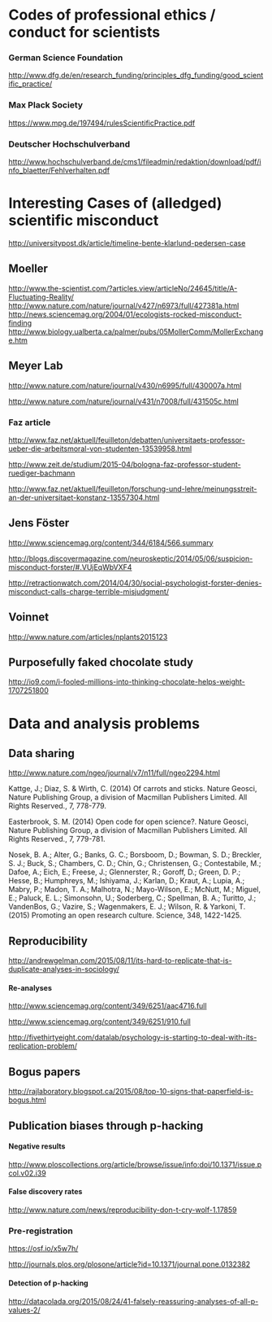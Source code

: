 


# Codes of professional ethics / conduct for scientists

### German Science Foundation

http://www.dfg.de/en/research_funding/principles_dfg_funding/good_scientific_practice/ 

### Max Plack Society 

https://www.mpg.de/197494/rulesScientificPractice.pdf

### Deutscher Hochschulverband

http://www.hochschulverband.de/cms1/fileadmin/redaktion/download/pdf/info_blaetter/Fehlverhalten.pdf 



# Interesting Cases of (alledged) scientific misconduct

http://universitypost.dk/article/timeline-bente-klarlund-pedersen-case


## Moeller

http://www.the-scientist.com/?articles.view/articleNo/24645/title/A-Fluctuating-Reality/
http://www.nature.com/nature/journal/v427/n6973/full/427381a.html
http://news.sciencemag.org/2004/01/ecologists-rocked-misconduct-finding
http://www.biology.ualberta.ca/palmer/pubs/05MollerComm/MollerExchange.htm


## Meyer Lab

http://www.nature.com/nature/journal/v430/n6995/full/430007a.html

http://www.nature.com/nature/journal/v431/n7008/full/431505c.html


### Faz article

http://www.faz.net/aktuell/feuilleton/debatten/universitaets-professor-ueber-die-arbeitsmoral-von-studenten-13539958.html

http://www.zeit.de/studium/2015-04/bologna-faz-professor-student-ruediger-bachmann

http://www.faz.net/aktuell/feuilleton/forschung-und-lehre/meinungsstreit-an-der-universitaet-konstanz-13557304.html

## Jens Föster

http://www.sciencemag.org/content/344/6184/566.summary

http://blogs.discovermagazine.com/neuroskeptic/2014/05/06/suspicion-misconduct-forster/#.VUjEqWbVXF4

http://retractionwatch.com/2014/04/30/social-psychologist-forster-denies-misconduct-calls-charge-terrible-misjudgment/

## Voinnet

http://www.nature.com/articles/nplants2015123


## Purposefully faked chocolate study 

http://io9.com/i-fooled-millions-into-thinking-chocolate-helps-weight-1707251800



# Data and analysis problems


## Data sharing

http://www.nature.com/ngeo/journal/v7/n11/full/ngeo2294.html

Kattge, J.; Diaz, S. & Wirth, C. (2014) Of carrots and sticks. Nature Geosci, Nature Publishing Group, a division of Macmillan Publishers Limited. All Rights Reserved., 7, 778-779.


Easterbrook, S. M. (2014) Open code for open science?. Nature Geosci, Nature Publishing Group, a division of Macmillan Publishers Limited. All Rights Reserved., 7, 779-781.


Nosek, B. A.; Alter, G.; Banks, G. C.; Borsboom, D.; Bowman, S. D.; Breckler, S. J.; Buck, S.; Chambers, C. D.; Chin, G.; Christensen, G.; Contestabile, M.; Dafoe, A.; Eich, E.; Freese, J.; Glennerster, R.; Goroff, D.; Green, D. P.; Hesse, B.; Humphreys, M.; Ishiyama, J.; Karlan, D.; Kraut, A.; Lupia, A.; Mabry, P.; Madon, T. A.; Malhotra, N.; Mayo-Wilson, E.; McNutt, M.; Miguel, E.; Paluck, E. L.; Simonsohn, U.; Soderberg, C.; Spellman, B. A.; Turitto, J.; VandenBos, G.; Vazire, S.; Wagenmakers, E. J.; Wilson, R. & Yarkoni, T. (2015) Promoting an open research culture. Science, 348, 1422-1425.


## Reproducibility


http://andrewgelman.com/2015/08/11/its-hard-to-replicate-that-is-duplicate-analyses-in-sociology/


#### Re-analyses

http://www.sciencemag.org/content/349/6251/aac4716.full

http://www.sciencemag.org/content/349/6251/910.full

http://fivethirtyeight.com/datalab/psychology-is-starting-to-deal-with-its-replication-problem/



## Bogus papers

http://rajlaboratory.blogspot.ca/2015/08/top-10-signs-that-paperfield-is-bogus.html



## Publication biases through p-hacking 


#### Negative results 

http://www.ploscollections.org/article/browse/issue/info:doi/10.1371/issue.pcol.v02.i39

#### False discovery rates 

http://www.nature.com/news/reproducibility-don-t-cry-wolf-1.17859


### Pre-registration

https://osf.io/x5w7h/

http://journals.plos.org/plosone/article?id=10.1371/journal.pone.0132382

#### Detection of p-hacking

http://datacolada.org/2015/08/24/41-falsely-reassuring-analyses-of-all-p-values-2/


